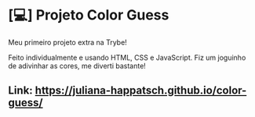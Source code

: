 # [💻] Projeto Color Guess

Meu primeiro projeto extra na Trybe!

Feito individualmente e usando HTML, CSS e JavaScript. Fiz um joguinho de adivinhar as cores, me diverti bastante!

## Link: https://juliana-happatsch.github.io/color-guess/
